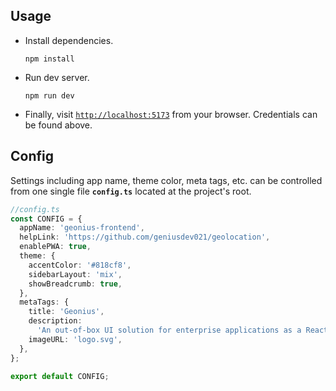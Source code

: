 ## Usage

- Install dependencies.

  ```shell
  npm install
  ```

- Run dev server.

  ```shell
  npm run dev
  ```

- Finally, visit [`http://localhost:5173`](http://localhost:5173) from your browser. Credentials can be found above.

## Config

Settings including app name, theme color, meta tags, etc. can be controlled from one single file **`config.ts`** located at the project's root.

```ts
//config.ts
const CONFIG = {
  appName: 'geonius-frontend',
  helpLink: 'https://github.com/geniusdev021/geolocation',
  enablePWA: true,
  theme: {
    accentColor: '#818cf8',
    sidebarLayout: 'mix',
    showBreadcrumb: true,
  },
  metaTags: {
    title: 'Geonius',
    description:
      'An out-of-box UI solution for enterprise applications as a React boilerplate.',
    imageURL: 'logo.svg',
  },
};

export default CONFIG;
```

